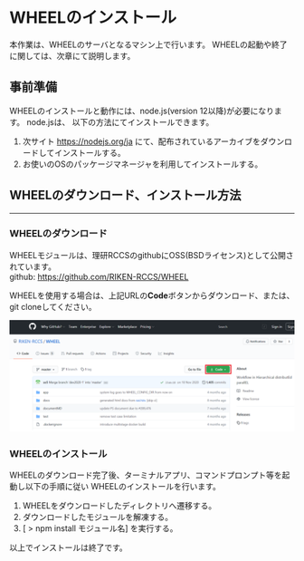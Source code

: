 # WHEELのインストール
本作業は、WHEELのサーバとなるマシン上で行います。
WHEELの起動や終了に関しては、次章にて説明します。

## 事前準備
WHEELのインストールと動作には、node.js(version 12以降)が必要になります。 
node.jsは、 以下の方法にてインストールできます。
1. 次サイト https://nodejs.org/ja にて、配布されているアーカイブをダウンロードしてインストールする。
1. お使いのOSのパッケージマネージャを利用してインストールする。

## WHEELのダウンロード、インストール方法
***
### WHEELのダウンロード
WHEELモジュールは、理研RCCSのgithubにOSS(BSDライセンス)として公開されています。  
github: https://github.com/RIKEN-RCCS/WHEEL  

WHEELを使用する場合は、上記URLの**Code**ボタンからダウンロード、または、git cloneしてください。

![img](./img/WHEEL_download.PNG "download")  


### WHEELのインストール
WHEELのダウンロード完了後、ターミナルアプリ、コマンドプロンプト等を起動し以下の手順に従い
WHEELのインストールを行います。
1. WHEELをダウンロードしたディレクトリへ遷移する。
1. ダウンロードしたモジュールを解凍する。
1. [ > npm install モジュール名] を実行する。

以上でインストールは終了です。